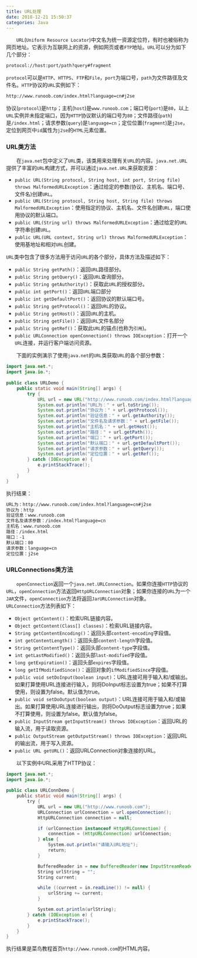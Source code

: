 ```yaml
---
title: URL处理
date: 2018-12-21 15:50:37
categories: Java
---
```

&emsp;&emsp;`URL`(`Uniform Resource Locator`)中文名为统一资源定位符，有时也被俗称为网页地址。它表示为互联网上的资源，例如网页或者`FTP`地址。`URL`可以分为如下几个部分：

``` bash
protocol://host:port/path?query#fragment
```

`protocol`可以是`HTTP`、`HTTPS`、`FTP`和`File`，`port`为端口号，`path`为文件路径及文件名。`HTTP`协议的`URL`实例如下：

``` bash
http://www.runoob.com/index.html?language=cn#j2se
```

协议(`protocol`)是`http`；主机(`host`)是`www.runoob.com`；端口号(`port`)是`80`，以上`URL`实例并未指定端口，因为`HTTP`协议默认的端口号为`80`；文件路径(`path`)是`/index.html`；请求参数(`query`)是`language=cn`；定位位置(`fragment`)是`j2se`，定位到网页中`id`属性为`j2se`的`HTML`元素位置。

### URL类方法

&emsp;&emsp;在`java.net`包中定义了`URL`类，该类用来处理有关`URL`的内容。`java.net.URL`提供了丰富的`URL`构建方式，并可以通过`java.net.URL`来获取资源：

- `public URL(String protocol, String host, int port, String file) throws MalformedURLException`：通过给定的参数(协议、主机名、端口号、文件名)创建`URL`。
- `public URL(String protocol, String host, String file) throws MalformedURLException`：使用指定的协议、主机名、文件名创建`URL`，端口使用协议的默认端口。
- `public URL(String url) throws MalformedURLException`：通过给定的`URL`字符串创建`URL`。
- `public URL(URL context, String url) throws MalformedURLException`：使用基地址和相对`URL`创建。

`URL`类中包含了很多方法用于访问`URL`的各个部分，具体方法及描述如下：

- `public String getPath()`：返回`URL`路径部分。
- `public String getQuery()`：返回`URL`查询部分。
- `public String getAuthority()`：获取此`URL`的授权部分。
- `public int getPort()`：返回`URL`端口部分
- `public int getDefaultPort()`：返回协议的默认端口号。
- `public String getProtocol()`：返回`URL`的协议。
- `public String getHost()`：返回`URL`的主机。
- `public String getFile()`：返回`URL`文件名部分
- `public String getRef()`：获取此`URL`的锚点(也称为`引用`)。
- `public URLConnection openConnection() throws IOException`：打开一个`URL`连接，并运行客户端访问资源。

&emsp;&emsp;下面的实例演示了使用`java.net`的`URL`类获取`URL`的各个部分参数：

``` java
import java.net.*;
import java.io.*;
​
public class URLDemo {
    public static void main(String[] args) {
        try {
            URL url = new URL("http://www.runoob.com/index.html?language=cn#j2se");
            System.out.println("URL为：" + url.toString());
            System.out.println("协议为：" + url.getProtocol());
            System.out.println("验证信息：" + url.getAuthority());
            System.out.println("文件名及请求参数：" + url.getFile());
            System.out.println("主机名：" + url.getHost());
            System.out.println("路径：" + url.getPath());
            System.out.println("端口：" + url.getPort());
            System.out.println("默认端口：" + url.getDefaultPort());
            System.out.println("请求参数：" + url.getQuery());
            System.out.println("定位位置：" + url.getRef());
        } catch (IOException e) {
            e.printStackTrace();
        }
    }
}
```

执行结果：

``` bash
URL为：http://www.runoob.com/index.html?language=cn#j2se
协议为：http
验证信息：www.runoob.com
文件名及请求参数：/index.html?language=cn
主机名：www.runoob.com
路径：/index.html
端口：-1
默认端口：80
请求参数：language=cn
定位位置：j2se
```

### URLConnections类方法

&emsp;&emsp;`openConnection`返回一个`java.net.URLConnection`。如果你连接`HTTP`协议的`URL`，`openConnection`方法返回`HttpURLConnection`对象；如果你连接的`URL`为一个`JAR`文件，`openConnection`方法将返回`JarURLConnection`对象。
&emsp;&emsp;`URLConnection`方法列表如下：

- `Object getContent()`：检索URL链接内容。
- `Object getContent(Class[] classes)`：检索URL链接内容。
- `String getContentEncoding()`：返回头部`content-encoding`字段值。
- `int getContentLength()`：返回头部`content-length`字段值。
- `String getContentType()`：返回头部`content-type`字段值。
- `int getLastModified()`：返回头部`last-modified`字段值。
- `long getExpiration()`：返回头部`expires`字段值。
- `long getIfModifiedSince()`：返回对象的`ifModifiedSince`字段值。
- `public void setDoInput(boolean input)`：URL连接可用于输入和/或输出。如果打算使用URL连接进行输入，则将DoInput标志设置为true；如果不打算使用，则设置为false。默认值为true。
- `public void setDoOutput(boolean output)`：URL连接可用于输入和/或输出。如果打算使用URL连接进行输出，则将DoOutput标志设置为true；如果不打算使用，则设置为false。默认值为false。
- `public InputStream getInputStream() throws IOException`：返回URL的输入流，用于读取资源。
- `public OutputStream getOutputStream() throws IOException`：返回URL的输出流，用于写入资源。
- `public URL getURL()`：返回URLConnection对象连接的URL。

&emsp;&emsp;以下实例中URL采用了HTTP协议：

``` java
import java.net.*;
import java.io.*;
​
public class URLConnDemo {
    public static void main(String[] args) {
        try {
            URL url = new URL("http://www.runoob.com");
            URLConnection urlConnection = url.openConnection();
            HttpURLConnection connection = null;

            if (urlConnection instanceof HttpURLConnection) {
                connection = (HttpURLConnection) urlConnection;
            } else {
                System.out.println("请输入URL地址");
                return;
            }

            BufferedReader in = new BufferedReader(new InputStreamReader(connection.getInputStream()));
            String urlString = "";
            String current;

            while ((current = in.readLine()) != null) {
                urlString += current;
            }

            System.out.println(urlString);
        } catch (IOException e) {
            e.printStackTrace();
        }
    }
}
```

执行结果是菜鸟教程首页`http://www.runoob.com`的HTML内容。